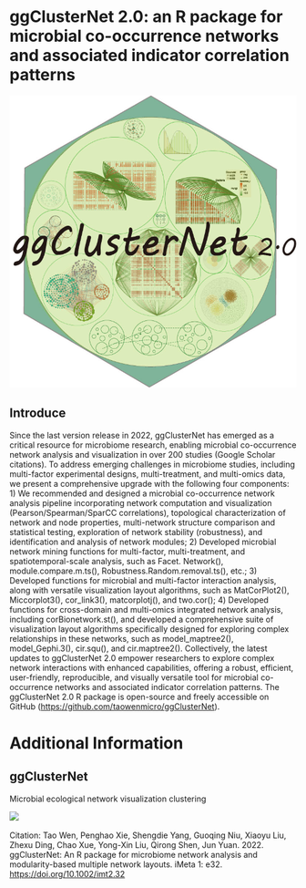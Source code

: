 

#  ggClusterNet 2.0: an R package for microbial co-occurrence networks and associated indicator correlation patterns



![](https://github.com/taowenmicro/Rcoding/blob/main/Fig0.jpg?raw=true)


##  Introduce
Since the last version release in 2022, ggClusterNet has emerged as a critical resource for microbiome research, enabling microbial co-occurrence network analysis and visualization in over 200 studies (Google Scholar citations). To address emerging challenges in microbiome studies, including multi-factor experimental designs, multi-treatment, and multi-omics data, we present a comprehensive upgrade with the following four components: 1) We recommended and designed a microbial co-occurrence network analysis pipeline incorporating network computation and visualization (Pearson/Spearman/SparCC correlations), topological characterization of network and node properties, multi-network structure comparison and statistical testing, exploration of network stability (robustness), and identification and analysis of network modules; 2) Developed microbial network mining functions for multi-factor, multi-treatment, and spatiotemporal-scale analysis, such as Facet. Network(), module.compare.m.ts(), Robustness.Random.removal.ts(), etc.; 3) Developed functions for microbial and multi-factor interaction analysis, along with versatile visualization layout algorithms, such as MatCorPlot2(), Miccorplot3(), cor_link3(), matcorplotj(), and two.cor(); 4) Developed functions for cross-domain and multi-omics integrated network analysis, including corBionetwork.st(), and developed a comprehensive suite of visualization layout algorithms specifically designed for exploring complex relationships in these networks, such as model_maptree2(), model_Gephi.3(), cir.squ(), and cir.maptree2(). Collectively, the latest updates to ggClusterNet 2.0 empower researchers to explore complex network interactions with enhanced capabilities, offering a robust, efficient, user-friendly, reproducible, and visually versatile tool for microbial co-occurrence networks and associated indicator correlation patterns. The ggClusterNet 2.0 R package is open-source and freely accessible on GitHub (https://github.com/taowenmicro/ggClusterNet).



# Additional Information
## ggClusterNet

Microbial ecological network visualization clustering

![](http://www.imeta.science/iMeta/Papers/8GraphicAbstract/imt2.32.jpg)

Citation: Tao Wen, Penghao Xie, Shengdie Yang, Guoqing Niu, Xiaoyu Liu, Zhexu Ding, Chao Xue, Yong-Xin Liu, Qirong Shen, Jun Yuan. 2022. ggClusterNet: An R package for microbiome network analysis and modularity-based multiple network layouts. iMeta 1: e32. https://doi.org/10.1002/imt2.32


